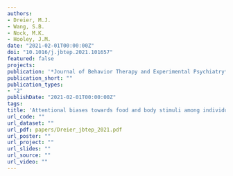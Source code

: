 ```yaml
---
authors:
- Dreier, M.J.
- Wang, S.B.
- Nock, M.K.
- Hooley, J.M.
date: "2021-02-01T00:00:00Z"
doi: "10.1016/j.jbtep.2021.101657"
featured: false
projects: 
publication: '*Journal of Behavior Therapy and Experimental Psychiatry*'
publication_short: ""
publication_types:
- "2"
publishDate: "2021-02-01T00:00:00Z"
tags:
title: 'Attentional biases towards food and body stimuli among individuals with disordered eating versus food allergies'
url_code: ""
url_dataset: ""
url_pdf: papers/Dreier_jbtep_2021.pdf
url_poster: ""
url_project: ""
url_slides: ""
url_source: ""
url_video: ""
---
```


